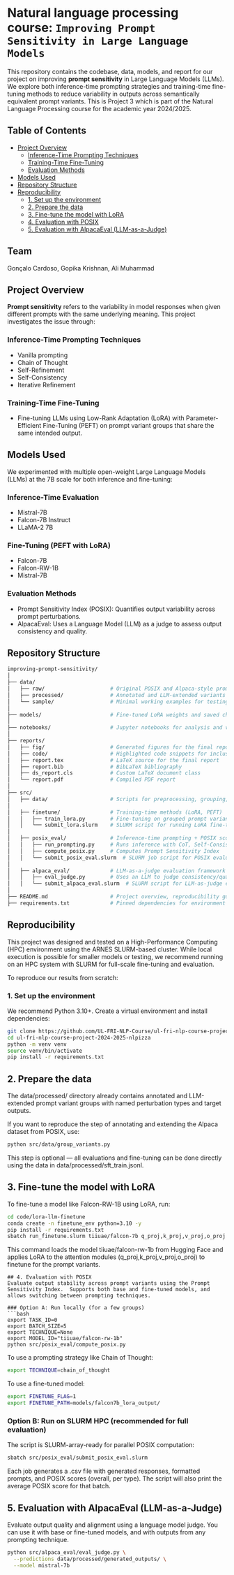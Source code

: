 # Natural language processing course: `Improving Prompt Sensitivity in Large Language Models`

This repository contains the codebase, data, models, and report for our project on improving **prompt sensitivity** in Large Language Models (LLMs). We explore both inference-time prompting strategies and training-time fine-tuning methods to reduce variability in outputs across semantically equivalent prompt variants. This is Project 3 which is part of the Natural Language Processing course for the academic year 2024/2025. 

## Table of Contents
- [Project Overview](#project-overview)
  - [Inference-Time Prompting Techniques](#inference-time-prompting-techniques)
  - [Training-Time Fine-Tuning](#training-time-fine-tuning)
  - [Evaluation Methods](#evaluation-methods)
- [Models Used](#models-used)
- [Repository Structure](#repository-structure)
- [Reproducibility](#reproducibility)
  - [1. Set up the environment](#1-set-up-the-environment)
  - [2. Prepare the data](#2-prepare-the-data)
  - [3. Fine-tune the model with LoRA](#3-fine-tune-the-model-with-lora)
  - [4. Evaluation with POSIX](#4-evaluation-with-posix)
  - [5. Evaluation with AlpacaEval (LLM-as-a-Judge)](#5-evaluation-with-alpacaeval-llm-as-a-judge)



## Team 
Gonçalo Cardoso, Gopika Krishnan, Ali Muhammad

## Project Overview

**Prompt sensitivity** refers to the variability in model responses when given different prompts with the same underlying meaning. This project investigates the issue through:

### Inference-Time Prompting Techniques

- Vanilla prompting
- Chain of Thought
- Self-Refinement
- Self-Consistency
- Iterative Refinement

### Training-Time Fine-Tuning

- Fine-tuning LLMs using Low-Rank Adaptation (LoRA) with Parameter-Efficient Fine-Tuning (PEFT) on prompt variant groups that share the same intended output.

## Models Used

We experimented with multiple open-weight Large Language Models (LLMs) at the 7B scale for both inference and fine-tuning:

### Inference-Time Evaluation
- Mistral-7B
- Falcon-7B Instruct
- LLaMA-2 7B

### Fine-Tuning (PEFT with LoRA)
- Falcon-7B
- Falcon-RW-1B
- Mistral-7B

### Evaluation Methods

- Prompt Sensitivity Index (POSIX): Quantifies output variability across prompt perturbations.
- AlpacaEval: Uses a Language Model (LLM) as a judge to assess output consistency and quality.



## Repository Structure
```graphql
improving-prompt-sensitivity/
│
├── data/
│   ├── raw/                     # Original POSIX and Alpaca-style prompt variant data
│   ├── processed/               # Annotated and LLM-extended variants with perturbation types and targets
│   └── sample/                  # Minimal working examples for testing and reproducibility
│
├── models/                      # Fine-tuned LoRA weights and saved checkpoints
│
├── notebooks/                   # Jupyter notebooks for analysis and visualization
│
├── reports/
│   ├── fig/                     # Generated figures for the final report
│   ├── code/                    # Highlighted code snippets for inclusion in LaTeX
│   ├── report.tex               # LaTeX source for the final report
│   ├── report.bib               # BibLaTeX bibliography
│   ├── ds_report.cls            # Custom LaTeX document class
│   └── report.pdf               # Compiled PDF report
│
├── src/
│   ├── data/                    # Scripts for preprocessing, grouping, and augmenting prompt variants
│
│   ├── finetune/                # Training-time methods (LoRA, PEFT)
│   │   ├── train_lora.py        # Fine-tuning on grouped prompt variants
│   │   └── submit_lora.slurm    # SLURM script for running LoRA fine-tuning on HPC
│
│   ├── posix_eval/              # Inference-time prompting + POSIX scoring
│   │   ├── run_prompting.py     # Runs inference with CoT, Self-Consistency, etc.
│   │   ├── compute_posix.py     # Computes Prompt Sensitivity Index
│   │   └── submit_posix_eval.slurm  # SLURM job script for POSIX evaluation
│
│   ├── alpaca_eval/             # LLM-as-a-judge evaluation framework
│   │   ├── eval_judge.py        # Uses an LLM to judge consistency/quality of outputs
│   │   └── submit_alpaca_eval.slurm  # SLURM script for LLM-as-judge evaluation
│
├── README.md                    # Project overview, reproducibility guide
├── requirements.txt             # Pinned dependencies for environment setup


```
## Reproducibility
This project was designed and tested on a High-Performance Computing (HPC) environment using the ARNES SLURM-based cluster. While local execution is possible for smaller models or testing, we recommend running on an HPC system with SLURM for full-scale fine-tuning and evaluation.

To reproduce our results from scratch:

### 1. Set up the environment

We recommend Python 3.10+. Create a virtual environment and install dependencies:

```bash
git clone https://github.com/UL-FRI-NLP-Course/ul-fri-nlp-course-project-2024-2025-nlpizza.git
cd ul-fri-nlp-course-project-2024-2025-nlpizza
python -m venv venv
source venv/bin/activate
pip install -r requirements.txt
```

## 2. Prepare the data

The data/processed/ directory already contains annotated and LLM-extended prompt variant groups with named perturbation types and target outputs.

If you want to reproduce the step of annotating and extending the Alpaca dataset from POSIX, use: 
```bash
python src/data/group_variants.py
```
This step is optional — all evaluations and fine-tuning can be done directly using the data in data/processed/sft_train.jsonl.

## 3. Fine-tune the model with LoRA
To fine-tune a model like Falcon-RW-1B using LoRA, run:
```bash
cd code/lora-llm-finetune
conda create -n finetune_env python=3.10 -y
pip install -r requirements.txt
sbatch run_finetune.slurm tiiuae/falcon-7b q_proj,k_proj,v_proj,o_proj
```
This command loads the model tiiuae/falcon-rw-1b from Hugging Face and applies LoRA to the attention modules (q_proj,k_proj,v_proj,o_proj) to finetune for the prompt variants. 

```
## 4. Evaluation with POSIX
Evaluate output stability across prompt variants using the Prompt Sensitivity Index.  Supports both base and fine-tuned models, and allows switching between prompting techniques. 

### Option A: Run locally (for a few groups)
```bash
export TASK_ID=0
export BATCH_SIZE=5
export TECHNIQUE=None
export MODEL_ID="tiiuae/falcon-rw-1b"
python src/posix_eval/compute_posix.py
```
To use a prompting strategy like Chain of Thought:
```bash
export TECHNIQUE=chain_of_thought
```
To use a fine-tuned model:
```bash
export FINETUNE_FLAG=1
export FINETUNE_PATH=models/falcon7b_lora_output/
```
### Option B: Run on SLURM HPC (recommended for full evaluation)
The script is SLURM-array-ready for parallel POSIX computation:
```bash
sbatch src/posix_eval/submit_posix_eval.slurm
```
Each job generates a .csv file with generated responses, formatted prompts, and POSIX scores (overall, per type). The script will also print the average POSIX score for that batch.

## 5. Evaluation with AlpacaEval (LLM-as-a-Judge)
Evaluate output quality and alignment using a language model judge. You can use it with base or fine-tuned models, and with outputs from any prompting technique.
```bash
python src/alpaca_eval/eval_judge.py \
  --predictions data/processed/generated_outputs/ \
  --model mistral-7b
```
